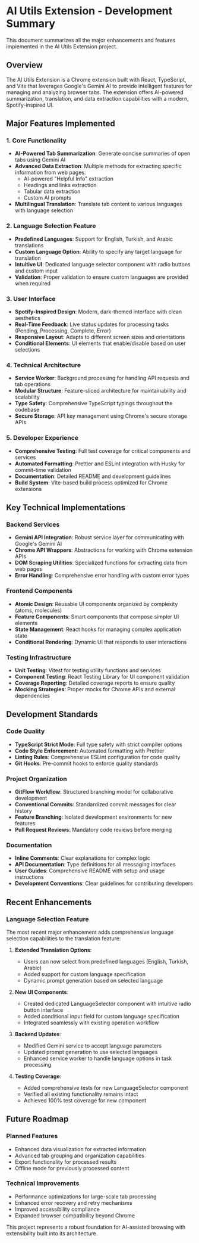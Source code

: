 # AI Utils Extension - Development Summary

This document summarizes all the major enhancements and features implemented in the AI Utils Extension project.

## Overview

The AI Utils Extension is a Chrome extension built with React, TypeScript, and Vite that leverages Google's Gemini AI to provide intelligent features for managing and analyzing browser tabs. The extension offers AI-powered summarization, translation, and data extraction capabilities with a modern, Spotify-inspired UI.

## Major Features Implemented

### 1. Core Functionality
- **AI-Powered Tab Summarization**: Generate concise summaries of open tabs using Gemini AI
- **Advanced Data Extraction**: Multiple methods for extracting specific information from web pages:
  - AI-powered "Helpful Info" extraction
  - Headings and links extraction
  - Tabular data extraction
  - Custom AI prompts
- **Multilingual Translation**: Translate tab content to various languages with language selection

### 2. Language Selection Feature
- **Predefined Languages**: Support for English, Turkish, and Arabic translations
- **Custom Language Option**: Ability to specify any target language for translation
- **Intuitive UI**: Dedicated language selector component with radio buttons and custom input
- **Validation**: Proper validation to ensure custom languages are provided when required

### 3. User Interface
- **Spotify-Inspired Design**: Modern, dark-themed interface with clean aesthetics
- **Real-Time Feedback**: Live status updates for processing tasks (Pending, Processing, Complete, Error)
- **Responsive Layout**: Adapts to different screen sizes and orientations
- **Conditional Elements**: UI elements that enable/disable based on user selections

### 4. Technical Architecture
- **Service Worker**: Background processing for handling API requests and tab operations
- **Modular Structure**: Feature-sliced architecture for maintainability and scalability
- **Type Safety**: Comprehensive TypeScript typings throughout the codebase
- **Secure Storage**: API key management using Chrome's secure storage APIs

### 5. Developer Experience
- **Comprehensive Testing**: Full test coverage for critical components and services
- **Automated Formatting**: Prettier and ESLint integration with Husky for commit-time validation
- **Documentation**: Detailed README and development guidelines
- **Build System**: Vite-based build process optimized for Chrome extensions

## Key Technical Implementations

### Backend Services
- **Gemini API Integration**: Robust service layer for communicating with Google's Gemini AI
- **Chrome API Wrappers**: Abstractions for working with Chrome extension APIs
- **DOM Scraping Utilities**: Specialized functions for extracting data from web pages
- **Error Handling**: Comprehensive error handling with custom error types

### Frontend Components
- **Atomic Design**: Reusable UI components organized by complexity (atoms, molecules)
- **Feature Components**: Smart components that compose simpler UI elements
- **State Management**: React hooks for managing complex application state
- **Conditional Rendering**: Dynamic UI that responds to user interactions

### Testing Infrastructure
- **Unit Testing**: Vitest for testing utility functions and services
- **Component Testing**: React Testing Library for UI component validation
- **Coverage Reporting**: Detailed coverage reports to ensure quality
- **Mocking Strategies**: Proper mocks for Chrome APIs and external dependencies

## Development Standards

### Code Quality
- **TypeScript Strict Mode**: Full type safety with strict compiler options
- **Code Style Enforcement**: Automated formatting with Prettier
- **Linting Rules**: Comprehensive ESLint configuration for code quality
- **Git Hooks**: Pre-commit hooks to enforce quality standards

### Project Organization
- **GitFlow Workflow**: Structured branching model for collaborative development
- **Conventional Commits**: Standardized commit messages for clear history
- **Feature Branching**: Isolated development environments for new features
- **Pull Request Reviews**: Mandatory code reviews before merging

### Documentation
- **Inline Comments**: Clear explanations for complex logic
- **API Documentation**: Type definitions for all messaging interfaces
- **User Guides**: Comprehensive README with setup and usage instructions
- **Development Conventions**: Clear guidelines for contributing developers

## Recent Enhancements

### Language Selection Feature
The most recent major enhancement adds comprehensive language selection capabilities to the translation feature:

1. **Extended Translation Options**:
   - Users can now select from predefined languages (English, Turkish, Arabic)
   - Added support for custom language specification
   - Dynamic prompt generation based on selected language

2. **New UI Components**:
   - Created dedicated LanguageSelector component with intuitive radio button interface
   - Added conditional input field for custom language specification
   - Integrated seamlessly with existing operation workflow

3. **Backend Updates**:
   - Modified Gemini service to accept language parameters
   - Updated prompt generation to use selected languages
   - Enhanced service worker to handle language options in task processing

4. **Testing Coverage**:
   - Added comprehensive tests for new LanguageSelector component
   - Verified all existing functionality remains intact
   - Achieved 100% test coverage for new component

## Future Roadmap

### Planned Features
- Enhanced data visualization for extracted information
- Advanced tab grouping and organization capabilities
- Export functionality for processed results
- Offline mode for previously processed content

### Technical Improvements
- Performance optimizations for large-scale tab processing
- Enhanced error recovery and retry mechanisms
- Improved accessibility compliance
- Expanded browser compatibility beyond Chrome

This project represents a robust foundation for AI-assisted browsing with extensibility built into its architecture.